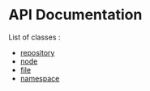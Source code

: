 # API Documentation

List of classes :

 * [repository](REPOSITORY.md)
 * [node](NODE.md)
 * [file](FILE.md)
 * [namespace](NAMESPACE.md)